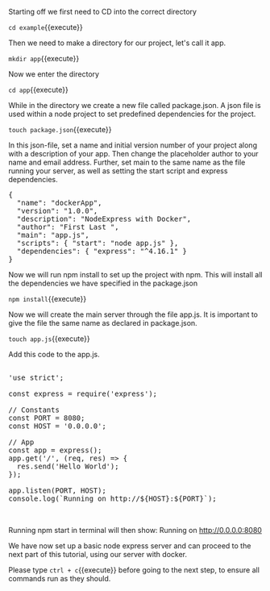 Starting off we first need to CD into the correct directory

`cd example`{{execute}}

Then we need to make a directory for our project, let's call it app.

`mkdir app`{{execute}}

Now we enter the directory

`cd app`{{execute}}

While in the directory we create a new file called package.json. A json file is used within a node project to set predefined dependencies for the project.

`touch package.json`{{execute}}

In this json-file, set a name and initial version number of your project along with a description of your app. Then change the placeholder author to your name and email address. Further, set main to the same name as the file running your server, as well as setting the start script and express dependencies.

<pre class="file" data-target="clipboard">
{ 
  "name": "dockerApp", 
  "version": "1.0.0", 
  "description": "NodeExpress with Docker", 
  "author": "First Last <first.last@example.com>", 
  "main": "app.js", 
  "scripts": { "start": "node app.js" }, 
  "dependencies": { "express": "^4.16.1" } 
}
</pre>


Now we will run npm install to set up the project with npm. This will install all the dependencies we have specified in the package.json

`npm install`{{execute}}

Now we will create the main server through the file app.js. It is important to give the file the same name as declared in package.json.

`touch app.js`{{execute}}

Add this code to the app.js.

<pre class="file" data-target="clipboard"> 
'use strict';

const express = require('express');

// Constants
const PORT = 8080;
const HOST = '0.0.0.0';

// App
const app = express();
app.get('/', (req, res) => {
  res.send('Hello World');
});

app.listen(PORT, HOST);
console.log(`Running on http://${HOST}:${PORT}`);


</pre>

Running npm start in terminal will then show: Running on http://0.0.0.0:8080

We have now set up a basic node express server and can proceed to the next part of this tutorial, using our server with docker.

Please type `ctrl + c`{{execute}} before going to the next step, to ensure all commands run as they should.